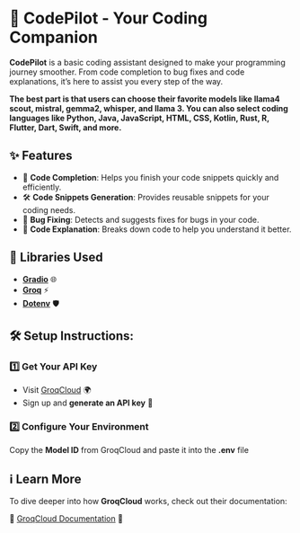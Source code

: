 # 🤖 CodePilot - Your Coding Companion  

**CodePilot** is a basic coding assistant designed to make your programming journey smoother. From code completion to bug fixes and code explanations, it’s here to assist you every step of the way.  

**The best part is that users can choose their favorite models like llama4 scout, mistral, gemma2, whisper, and llama 3. You can also select coding languages like Python, Java, JavaScript, HTML, CSS, Kotlin, Rust, R, Flutter, Dart, Swift, and more.**

## ✨ Features  
- 🧩 **Code Completion**: Helps you finish your code snippets quickly and efficiently.  
- 🛠️ **Code Snippets Generation**: Provides reusable snippets for your coding needs.  
- 🐞 **Bug Fixing**: Detects and suggests fixes for bugs in your code.  
- 📖 **Code Explanation**: Breaks down code to help you understand it better.  

## 🚀 Libraries Used  
- **[Gradio](https://gradio.app/)** 🌐  
- **[Groq](https://console.groq.com/)** ⚡  
- **[Dotenv](https://pypi.org/project/python-dotenv/)** 🛡️  

## 🛠️ Setup Instructions:  

### 1️⃣ Get Your API Key  
- Visit [GroqCloud](https://console.groq.com) 🌍  
- Sign up and **generate an API key** 🔑   

### 2️⃣ Configure Your Environment  

Copy the **Model ID** from GroqCloud and paste it into the **.env** file 

## ℹ️ Learn More  
To dive deeper into how **GroqCloud** works, check out their documentation:  

🔗 [GroqCloud Documentation](https://console.groq.com/docs/overview) 📖